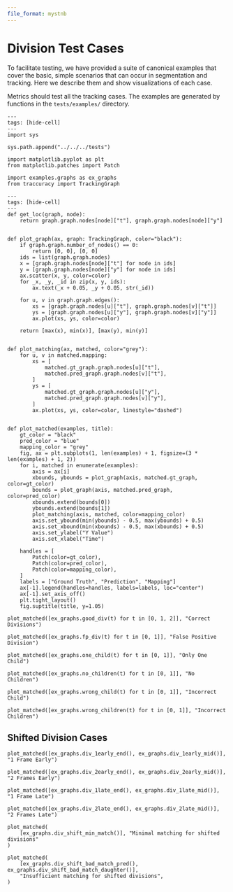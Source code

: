 ```yaml
---
file_format: mystnb
---
```

# Division Test Cases


To facilitate testing, we have provided a suite of canonical examples that
cover the basic, simple scenarios that can occur in segmentation and tracking.
Here we describe them and show visualizations of each case.

Metrics should test all the tracking cases. The examples are generated by
functions in the `tests/examples/` directory.

```{code-cell} ipython3
---
tags: [hide-cell]
---
import sys

sys.path.append("../../../tests")
```

```{code-cell} ipython3
import matplotlib.pyplot as plt
from matplotlib.patches import Patch

import examples.graphs as ex_graphs
from traccuracy import TrackingGraph
```

```{code-cell} ipython3
---
tags: [hide-cell]
---
def get_loc(graph, node):
    return graph.graph.nodes[node]["t"], graph.graph.nodes[node]["y"]


def plot_graph(ax, graph: TrackingGraph, color="black"):
    if graph.graph.number_of_nodes() == 0:
        return [0, 0], [0, 0]
    ids = list(graph.graph.nodes)
    x = [graph.graph.nodes[node]["t"] for node in ids]
    y = [graph.graph.nodes[node]["y"] for node in ids]
    ax.scatter(x, y, color=color)
    for _x, _y, _id in zip(x, y, ids):
        ax.text(_x + 0.05, _y + 0.05, str(_id))

    for u, v in graph.graph.edges():
        xs = [graph.graph.nodes[u]["t"], graph.graph.nodes[v]["t"]]
        ys = [graph.graph.nodes[u]["y"], graph.graph.nodes[v]["y"]]
        ax.plot(xs, ys, color=color)

    return [max(x), min(x)], [max(y), min(y)]


def plot_matching(ax, matched, color="grey"):
    for u, v in matched.mapping:
        xs = [
            matched.gt_graph.graph.nodes[u]["t"],
            matched.pred_graph.graph.nodes[v]["t"],
        ]
        ys = [
            matched.gt_graph.graph.nodes[u]["y"],
            matched.pred_graph.graph.nodes[v]["y"],
        ]
        ax.plot(xs, ys, color=color, linestyle="dashed")


def plot_matched(examples, title):
    gt_color = "black"
    pred_color = "blue"
    mapping_color = "grey"
    fig, ax = plt.subplots(1, len(examples) + 1, figsize=(3 * len(examples) + 1, 2))
    for i, matched in enumerate(examples):
        axis = ax[i]
        xbounds, ybounds = plot_graph(axis, matched.gt_graph, color=gt_color)
        bounds = plot_graph(axis, matched.pred_graph, color=pred_color)
        xbounds.extend(bounds[0])
        ybounds.extend(bounds[1])
        plot_matching(axis, matched, color=mapping_color)
        axis.set_ybound(min(ybounds) - 0.5, max(ybounds) + 0.5)
        axis.set_xbound(min(xbounds) - 0.5, max(xbounds) + 0.5)
        axis.set_ylabel("Y Value")
        axis.set_xlabel("Time")

    handles = [
        Patch(color=gt_color),
        Patch(color=pred_color),
        Patch(color=mapping_color),
    ]
    labels = ["Ground Truth", "Prediction", "Mapping"]
    ax[-1].legend(handles=handles, labels=labels, loc="center")
    ax[-1].set_axis_off()
    plt.tight_layout()
    fig.suptitle(title, y=1.05)
```

```{code-cell} ipython3
plot_matched([ex_graphs.good_div(t) for t in [0, 1, 2]], "Correct Divisions")
```

```{code-cell} ipython3
plot_matched([ex_graphs.fp_div(t) for t in [0, 1]], "False Positive Division")
```

```{code-cell} ipython3
plot_matched([ex_graphs.one_child(t) for t in [0, 1]], "Only One Child")
```

```{code-cell} ipython3
plot_matched([ex_graphs.no_children(t) for t in [0, 1]], "No Children")
```

```{code-cell} ipython3
plot_matched([ex_graphs.wrong_child(t) for t in [0, 1]], "Incorrect Child")
```

```{code-cell} ipython3
plot_matched([ex_graphs.wrong_children(t) for t in [0, 1]], "Incorrect Children")
```

## Shifted Division Cases

```{code-cell} ipython3
plot_matched([ex_graphs.div_1early_end(), ex_graphs.div_1early_mid()], "1 Frame Early")
```

```{code-cell} ipython3
plot_matched([ex_graphs.div_2early_end(), ex_graphs.div_2early_mid()], "2 Frames Early")
```

```{code-cell} ipython3
plot_matched([ex_graphs.div_1late_end(), ex_graphs.div_1late_mid()], "1 Frame Late")
```

```{code-cell} ipython3
plot_matched([ex_graphs.div_2late_end(), ex_graphs.div_2late_mid()], "2 Frames Late")
```

```{code-cell} ipython3
plot_matched(
    [ex_graphs.div_shift_min_match()], "Minimal matching for shifted divisions"
)
```

```{code-cell} ipython3
plot_matched(
    [ex_graphs.div_shift_bad_match_pred(), ex_graphs.div_shift_bad_match_daughter()],
    "Insufficient matching for shifted divisions",
)
```
